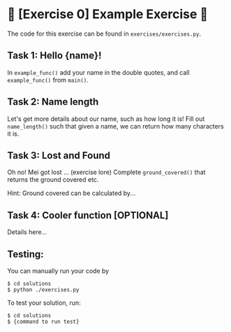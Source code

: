 # 📕 [Exercise 0] Example Exercise 🌟
<!-- INCLUDE THIS FOR EVERY EXERCISE -->
The code for this exercise can be found in `exercises/exercises.py`.

<!-- Not necessary to split exercise into tasks if its short, maybe just a heading called 'Task' -->
## Task 1: Hello {name}!
In `example_func()` add your name in the double quotes, and call `example_func()` from `main()`.

## Task 2: Name length
Let's get more details about our name, such as how long it is! Fill out `name_length()` such that given a name, we can return how many characters it is.

## Task 3: Lost and Found
Oh no! Mei got lost ... (exercise lore)
Complete `ground_covered()` that returns the ground covered etc.

Hint: Ground covered can be calculated by...

## Task 4: Cooler function [OPTIONAL]
Details here... 

<!-- You don't have to write tests, but at least include an expected output and how to run your code -->
## Testing:
You can manually run your code by 
```
$ cd solutions
$ python ./exercises.py
```

To test your solution, run:
```
$ cd solutions
$ {command to run test}
```